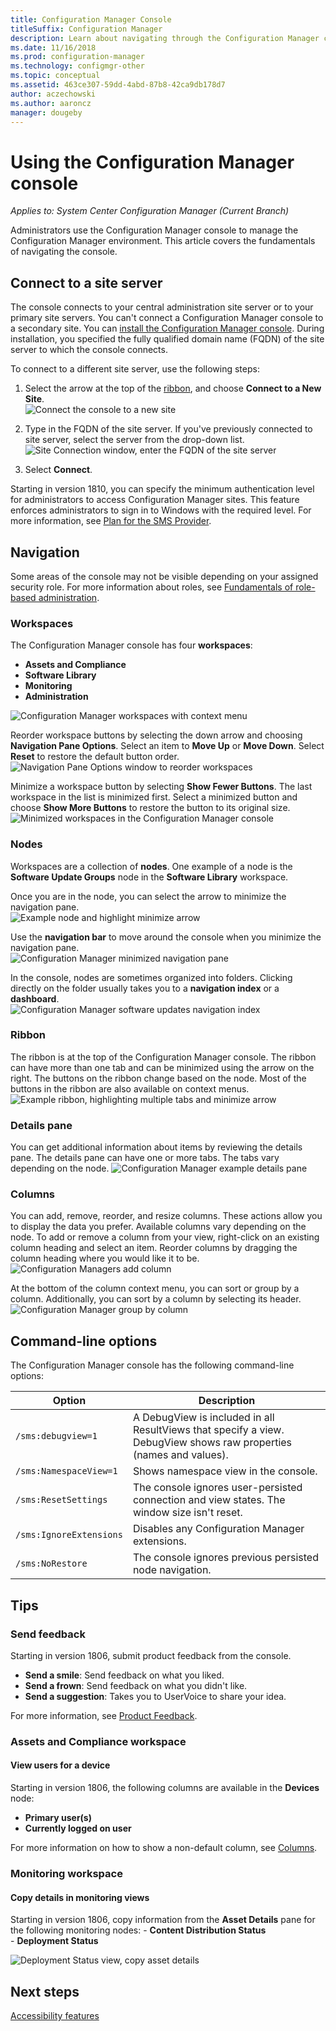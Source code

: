 ```yaml
---
title: Configuration Manager Console
titleSuffix: Configuration Manager
description: Learn about navigating through the Configuration Manager console.
ms.date: 11/16/2018
ms.prod: configuration-manager
ms.technology: configmgr-other
ms.topic: conceptual
ms.assetid: 463ce307-59dd-4abd-87b8-42ca9db178d7
author: aczechowski
ms.author: aaroncz
manager: dougeby
---
```


# Using the Configuration Manager console

*Applies to: System Center Configuration Manager (Current Branch)*

Administrators use the Configuration Manager console to manage the Configuration Manager environment. This article covers the fundamentals of navigating the console.  



## Connect to a site server

The console connects to your central administration site server or to your primary site servers. You can't connect a Configuration Manager console to a secondary site. You can [install the Configuration Manager console](/sccm/core/servers/deploy/install/install-consoles). During installation, you specified the fully qualified domain name (FQDN) of the site server to which the console connects. 

To connect to a different site server, use the following steps: 

1. Select the arrow at the top of the [ribbon](#ribbon), and choose **Connect to a New Site**.  
    ![Connect the console to a new site](media/connect-to-a-new-site.png)  

2. Type in the FQDN of the site server. If you've previously connected to site server, select the server from the drop-down list.  
    ![Site Connection window, enter the FQDN of the site server](media/site-server-fqdn.png)  

3. Select **Connect**.  


Starting in version 1810, you can specify the minimum authentication level for administrators to access Configuration Manager sites. This feature enforces administrators to sign in to Windows with the required level. For more information, see [Plan for the SMS Provider](/sccm/core/plan-design/hierarchy/plan-for-the-sms-provider#bkmk_auth). <!--1357013-->  



## Navigation

Some areas of the console may not be visible depending on your assigned security role. For more information about roles, see [Fundamentals of role-based administration](/sccm/core/understand/fundamentals-of-role-based-administration). 


### Workspaces

The Configuration Manager console has four **workspaces**: 
   - **Assets and Compliance**  
   - **Software Library**  
   - **Monitoring**  
   - **Administration**  

![Configuration Manager workspaces with context menu](media/configuration-manager-workspaces.png)  

Reorder workspace buttons by selecting the down arrow and choosing **Navigation Pane Options**. Select an item to **Move Up** or **Move Down**. Select **Reset** to restore the default button order.  
 ![Navigation Pane Options window to reorder workspaces](media/navigation-pane-options.png)  

Minimize a workspace button by selecting **Show Fewer Buttons**. The last workspace in the list is minimized first. Select a minimized button and choose **Show More Buttons** to restore the button to its original size.   
![Minimized workspaces in the Configuration Manager console](media/workspace-buttons.png)  


### Nodes

Workspaces are a collection of **nodes**. One example of a node is the **Software Update Groups** node in the **Software Library** workspace. 

Once you are in the node, you can select the arrow to minimize the navigation pane.  
![Example node and highlight minimize arrow](media/software-update-groups-node.png)  

Use the **navigation bar** to move around the console when you minimize the navigation pane.  
![Configuration Manager minimized navigation pane](media/minimized-navigation-pane.png)  

In the console, nodes are sometimes organized into folders. Clicking directly on the folder usually takes you to a **navigation index** or a **dashboard**.  
![Configuration Manager software updates navigation index](media/software-updates-navigation-index.png)  


### Ribbon 

The ribbon is at the top of the Configuration Manager console. The ribbon can have more than one tab and can be minimized using the arrow on the right. The buttons on the ribbon change based on the node. Most of the buttons in the ribbon are also available on context menus.  
![Example ribbon, highlighting multiple tabs and minimize arrow](media/ribbon.png)   


### Details pane

You can get additional information about items by reviewing the details pane. The details pane can have one or more tabs. The tabs vary depending on the node. 
![Configuration Manager example details pane](media/details-pane.png)   


### Columns 

You can add, remove, reorder, and resize columns. These actions allow you to display the data you prefer. Available columns vary depending on the node. To add or remove a column from your view, right-click on an existing column heading and select an item. Reorder columns by dragging the column heading where you would like it to be.  
![Configuration Managers add column](media/add-columns.png)  

At the bottom of the column context menu, you can sort or group by a column. Additionally, you can sort by a column by selecting its header.  
![Configuration Manager group by column](media/column-group-by.png)  



## Command-line options

The Configuration Manager console has the following command-line options:

|Option|Description|  
|------------|-----------------|  
|`/sms:debugview=1`|A DebugView is included in all ResultViews that specify a view. DebugView shows raw properties (names and values).|  
|`/sms:NamespaceView=1`|Shows namespace view in the console.|  
|`/sms:ResetSettings`|The console ignores user-persisted connection and view states. The window size isn't reset.|  
|`/sms:IgnoreExtensions`|Disables any Configuration Manager extensions.|  
|`/sms:NoRestore`|The console ignores previous persisted node navigation.|  



## Tips

### Send feedback
<!--1357542-->

Starting in version 1806, submit product feedback from the console.  
   
- **Send a smile**: Send feedback on what you liked.
- **Send a frown**: Send feedback on what you didn't like. 
- **Send a suggestion**: Takes you to UserVoice to share your idea. 
 
For more information, see [Product Feedback](/sccm/core/understand/find-help#BKMK_1806Feedback).


### Assets and Compliance workspace

#### View users for a device
Starting in version 1806, the following columns are available in the **Devices** node:
- **Primary user(s)** <!--1357280-->  
- **Currently logged on user** <!--1358202-->  

For more information on how to show a non-default column, see [Columns](#columns).


### Monitoring workspace

#### Copy details in monitoring views
<!--1357856-->
Starting in version 1806, copy information from the **Asset Details** pane for the following monitoring nodes: 
    - **Content Distribution Status**  
    - **Deployment Status**  

![Deployment Status view, copy asset details](media/1810-deployment-status.PNG)



## Next steps

[Accessibility features](/sccm/core/understand/accessibility-features)

